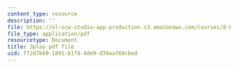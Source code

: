 ```yaml
---
content_type: resource
description: ''
file: https://ol-ocw-studio-app-production.s3.amazonaws.com/courses/8-04-quantum-physics-i-spring-2016/f72d7b601891b1f84de9d39aaf60cbed_EJWG9-etPFw.pdf
file_type: application/pdf
resourcetype: Document
title: 3play pdf file
uid: f72d7b60-1891-b1f8-4de9-d39aaf60cbed
---
```

